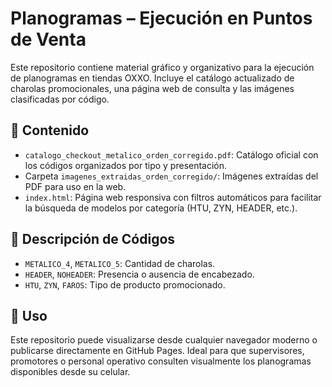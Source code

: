 # Planogramas – Ejecución en Puntos de Venta

Este repositorio contiene material gráfico y organizativo para la ejecución de planogramas en tiendas OXXO. Incluye el catálogo actualizado de charolas promocionales, una página web de consulta y las imágenes clasificadas por código.

## 📂 Contenido

- `catalogo_checkout_metalico_orden_corregido.pdf`: Catálogo oficial con los códigos organizados por tipo y presentación.
- Carpeta `imagenes_extraidas_orden_corregido/`: Imágenes extraídas del PDF para uso en la web.
- `index.html`: Página web responsiva con filtros automáticos para facilitar la búsqueda de modelos por categoría (HTU, ZYN, HEADER, etc.).

## 🧾 Descripción de Códigos

- `METALICO_4`, `METALICO_5`: Cantidad de charolas.
- `HEADER`, `NOHEADER`: Presencia o ausencia de encabezado.
- `HTU`, `ZYN`, `FAROS`: Tipo de producto promocionado.

## 📲 Uso

Este repositorio puede visualizarse desde cualquier navegador moderno o publicarse directamente en GitHub Pages. Ideal para que supervisores, promotores o personal operativo consulten visualmente los planogramas disponibles desde su celular.
